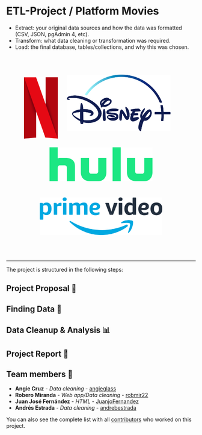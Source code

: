# ETL-Project / Platform Movies

- Extract: your original data sources and how the data was formatted (CSV, JSON, pgAdmin 4, etc).
- Transform: what data cleaning or transformation was required.
- Load: the final database, tables/collections, and why this was chosen.
<br>
<p align="center">
<img style="margin-right:20px padding:100" src="https://github.com/JuanjoFernandez/ETL-project/blob/main/images/netflix_logo.png" alt="Netflix Logo" width="90">
  
<img style="padding: 20px" src="https://github.com/JuanjoFernandez/ETL-project/blob/main/images/disney_logo.png" alt="Dinsey Logo" height="150">
<img style="padding: 20px" src="https://github.com/JuanjoFernandez/ETL-project/blob/main/images/hulu_logo.png" alt="Hulu Logo" height="90">
<img style="padding: 20px" src="https://github.com/JuanjoFernandez/ETL-project/blob/main/images/prime_logo.png" alt="Prime Logo" height="100">
</p>


<br>

<hr>

The project is structured in the following steps:

## Project Proposal 🎯

## Finding Data 🔎

## Data Cleanup & Analysis 📊

## Project Report 📑 



## Team members 👥

* **Angie Cruz** - *Data cleaning* - [angieglass](https://github.com/angieglass)
* **Robero Miranda** - *Web app/Data cleaning* - [robmir22](https://github.com/robmir22)
* **Juan José Fernández** - *HTML* - [JuanjoFernandez](https://github.com/JuanjoFernandez)
* **Andrés Estrada** - *Data cleaning* - [andrebestrada](https://github.com/andrebestrada)

You can also see the complete list with all [contributors](https://github.com/JuanjoFernandez/ETL-project/graphs/contributors) who worked on this project. 

